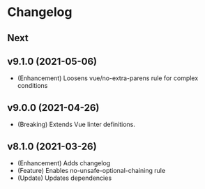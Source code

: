 # Changelog

## Next

## v9.1.0 (2021-05-06)
* (Enhancement) Loosens vue/no-extra-parens rule for complex conditions

## v9.0.0 (2021-04-26)
* (Breaking) Extends Vue linter definitions.

## v8.1.0 (2021-03-26)

* (Enhancement) Adds changelog
* (Feature) Enables no-unsafe-optional-chaining rule
* (Update) Updates dependencies

